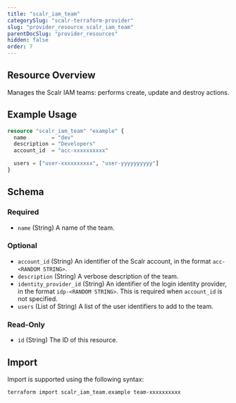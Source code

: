 ```yaml
---
title: "scalr_iam_team"
categorySlug: "scalr-terraform-provider"
slug: "provider_resource_scalr_iam_team"
parentDocSlug: "provider_resources"
hidden: false
order: 7
---
```

## Resource Overview

Manages the Scalr IAM teams: performs create, update and destroy actions.

## Example Usage

```terraform
resource "scalr_iam_team" "example" {
  name        = "dev"
  description = "Developers"
  account_id  = "acc-xxxxxxxxxx"

  users = ["user-xxxxxxxxxx", "user-yyyyyyyyyy"]
}
```

<!-- schema generated by tfplugindocs -->
## Schema

### Required

- `name` (String) A name of the team.

### Optional

- `account_id` (String) An identifier of the Scalr account, in the format `acc-<RANDOM STRING>`.
- `description` (String) A verbose description of the team.
- `identity_provider_id` (String) An identifier of the login identity provider, in the format `idp-<RANDOM STRING>`. This is required when `account_id` is not specified.
- `users` (List of String) A list of the user identifiers to add to the team.

### Read-Only

- `id` (String) The ID of this resource.

## Import

Import is supported using the following syntax:

```shell
terraform import scalr_iam_team.example team-xxxxxxxxxx
```
